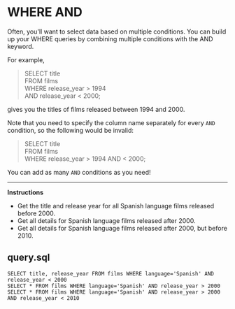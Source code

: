 # WHERE AND

Often, you'll want to select data based on multiple conditions. You can build up your WHERE queries by combining multiple conditions with the AND keyword.

For example,

> SELECT title\
> FROM films\
> WHERE release_year > 1994\
> AND release_year < 2000;

gives you the titles of films released between 1994 and 2000.

Note that you need to specify the column name separately for every `AND` condition, so the following would be invalid:

> SELECT title\
> FROM films\
> WHERE release_year > 1994 AND < 2000;

You can add as many `AND` conditions as you need!

<hr>

**Instructions**
* Get the title and release year for all Spanish language films released before 2000.
* Get all details for Spanish language films released after 2000.
* Get all details for Spanish language films released after 2000, but before 2010.

## query.sql
```
SELECT title, release_year FROM films WHERE language='Spanish' AND release_year < 2000
SELECT * FROM films WHERE language='Spanish' AND release_year > 2000
SELECT * FROM films WHERE language='Spanish' AND release_year > 2000 AND release_year < 2010
```